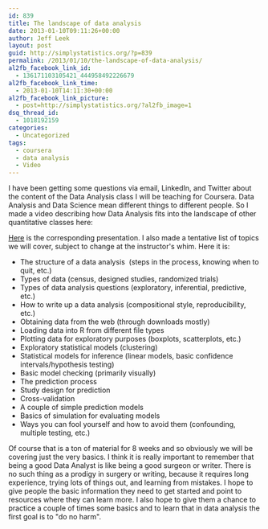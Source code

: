 ```yaml
---
id: 839
title: The landscape of data analysis
date: 2013-01-10T09:11:26+00:00
author: Jeff Leek
layout: post
guid: http://simplystatistics.org/?p=839
permalink: /2013/01/10/the-landscape-of-data-analysis/
al2fb_facebook_link_id:
  - 136171103105421_444958492226679
al2fb_facebook_link_time:
  - 2013-01-10T14:11:30+00:00
al2fb_facebook_link_picture:
  - post=http://simplystatistics.org/?al2fb_image=1
dsq_thread_id:
  - 1018192159
categories:
  - Uncategorized
tags:
  - coursera
  - data analysis
  - Video
---
```

I have been getting some questions via email, LinkedIn, and Twitter about the content of the Data Analysis class I will be teaching for Coursera. Data Analysis and Data Science mean different things to different people. So I made a video describing how Data Analysis fits into the landscape of other quantitative classes here:



[Here](http://prezi.com/fhumwa8tb3fs/the-lanscape-of-data-analysis/?kw=view-fhumwa8tb3fs&rc=ref-27684941) is the corresponding presentation. I also made a tentative list of topics we will cover, subject to change at the instructor's whim. Here it is:

  * The structure of a data analysis  (steps in the process, knowing when to quit, etc.)
  * Types of data (census, designed studies, randomized trials)
  * Types of data analysis questions (exploratory, inferential, predictive, etc.)
  * How to write up a data analysis (compositional style, reproducibility, etc.)
  * Obtaining data from the web (through downloads mostly)
  * Loading data into R from different file types
  * Plotting data for exploratory purposes (boxplots, scatterplots, etc.)
  * Exploratory statistical models (clustering)
  * Statistical models for inference (linear models, basic confidence intervals/hypothesis testing)
  * Basic model checking (primarily visually)
  * The prediction process
  * Study design for prediction
  * Cross-validation
  * A couple of simple prediction models
  * Basics of simulation for evaluating models
  * Ways you can fool yourself and how to avoid them (confounding, multiple testing, etc.)

Of course that is a ton of material for 8 weeks and so obviously we will be covering just the very basics. I think it is really important to remember that being a good Data Analyst is like being a good surgeon or writer. There is no such thing as a prodigy in surgery or writing, because it requires long experience, trying lots of things out, and learning from mistakes. I hope to give people the basic information they need to get started and point to resources where they can learn more. I also hope to give them a chance to practice a couple of times some basics and to learn that in data analysis the first goal is to "do no harm".
